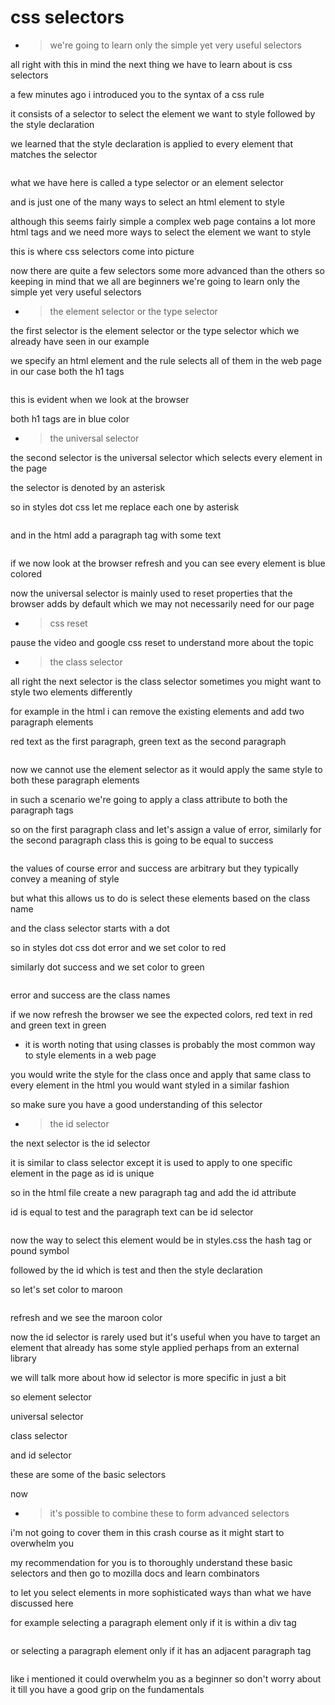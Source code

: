 # css selectors

- > we're going to learn only the simple yet very useful selectors

all right with this in mind the next thing we have to learn about is css selectors

a few minutes ago i introduced you to the syntax of a css rule

it consists of a selector to select the element we want to style followed by the style declaration

we learned that the style declaration is applied to every element that matches the selector

```css

```

what we have here is called a type selector or an element selector

and is just one of the many ways to select an html element to style

although this seems fairly simple a complex web page contains a lot more
html tags and we need more ways to select the element we want to style

this is where css selectors come into picture

now there are quite a few selectors some
more advanced than the others so keeping in mind that we all are beginners
we're going to learn only the simple yet very useful selectors

- > the element selector or the type selector

the first selector is the element selector or the type selector which we
already have seen in our example

we specify an html element
and the rule selects all of them in the web page in our case
both the h1 tags

```css

```

this is evident when we look at the browser

both h1 tags are in blue color

- > the universal selector

the second selector is the universal selector which selects every element in the page

the selector is denoted by an asterisk

so in styles dot css let me replace each one by asterisk

```css

```

and in the html add a paragraph tag with some text

```html

```

if we now look at the browser refresh and you can see every element is blue
colored

now the universal selector is mainly
used to reset properties that the browser adds by default which we may not
necessarily need for our page

- > css reset

pause the video and google css reset to
understand more about the topic

- > the class selector

all right the next selector is the class selector sometimes you might want to style two elements differently

for example in the html i can remove the existing elements and add two paragraph
elements

red text as the first paragraph, green text as the second paragraph

```html

```

now we cannot use the element selector
as it would apply the same style to both these paragraph elements

in such a scenario we're going to apply a class attribute to both the paragraph
tags

so on the first paragraph class and let's assign a value of error, similarly for the second paragraph class this is going to be equal to success

```css

```

the values of course error and success are arbitrary but they typically convey a meaning of
style

but what this allows us to do is select these elements based on the class name

and the class selector starts with a dot

so in styles dot css
dot error and we set color to red

similarly dot success and we set color to green

```css

```

error and success are the class names

if we now refresh the browser
we see the expected colors, red text in red and green text in green

- it is worth noting that using classes is probably the most common way to style
  elements in a web page

you would write the style for the class
once and apply that same class to every element in the html you would want
styled in a similar fashion

so make sure you have a good understanding of this selector

- > the id selector

the next selector is the id selector

it is similar to class selector except it is used to apply to one specific element in the page as id is unique

so in the html file
create a new paragraph tag and add the id attribute

id is equal to test and the paragraph text can be id
selector

```html

```

now the way to select this element would be in styles.css
the hash tag or pound symbol

followed by the id which is test and
then the style declaration

so let's set color to maroon

```css

```

refresh and we see the maroon color

now the id selector is rarely used but
it's useful when you have to target an element that already has some style applied perhaps from an external library

we will talk more about how id selector is more specific in just a bit

so element selector

universal selector

class selector

and id selector

these are some of the basic selectors

now

- > it's possible to combine these to form advanced selectors

i'm not going to cover them in this crash course as it might start to
overwhelm you

my recommendation for you is to thoroughly understand these basic
selectors and then go to mozilla docs and learn combinators

to let you select elements in more sophisticated ways than what we have discussed here

for example selecting a paragraph element only if it is within a div tag

```css

```

or selecting a paragraph element only if it has an adjacent paragraph tag

```css

```

like i mentioned it could overwhelm you as a beginner so don't worry about it till you have a good grip on the
fundamentals
